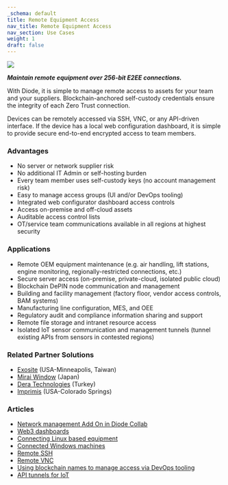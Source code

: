 ```yaml
---
_schema: default
title: Remote Equipment Access
nav_title: Remote Equipment Access
nav_section: Use Cases
weight: 1
draft: false
---
```

![](/uploads/image-1.png)

***Maintain remote equipment over 256-bit E2EE connections.***

With Diode, it is simple to manage remote access to assets for your team and your suppliers.  Blockchain-anchored self-custody credentials ensure the integrity of each Zero Trust connection.

Devices can be remotely accessed via SSH, VNC, or any API-driven interface.  If the device has a local web configuration dashboard, it is simple to provide secure end-to-end encrypted access to team members.

### Advantages

* No server or network supplier risk
* No additional IT Admin or self-hosting burden
* Every team member uses self-custody keys (no account management risk)
* Easy to manage access groups (UI and/or DevOps tooling)
* Integrated web configurator dashboard access controls
* Access on-premise and off-cloud assets
* Auditable access control lists
* OT/service team communications available in all regions at highest security

### Applications

* Remote OEM equipment maintenance (e.g. air handling, lift stations, engine monitoring, regionally-restricted connections, etc.)
* Secure server access (on-premise, private-cloud, isolated public cloud)
* Blockchain DePIN node communication and management
* Building and facility management (factory floor, vendor access controls, BAM systems)
* Manufacturing line configuration, MES, and OEE
* Regulatory audit and compliance information sharing and support
* Remote file storage and intranet resource access
* Isolated IoT sensor communication and management tunnels (tunnel existing APIs from sensors in contested regions)

### Related Partner Solutions

* <a href="https://exosite.com" target="_blank" rel="noopener">Exosite</a> (USA-Minneapolis, Taiwan)
* <a href="https://www.miraiwindow.co.jp/" target="_blank" rel="noopener">Mirai Window</a> (Japan)
* <a href="https://derateknoloji.com/" target="_blank" rel="noopener">Dera Technologies</a> (Turkey)
* <a href="https://www.imprimis-inc.com/" target="_blank" rel="noopener">Imprimis</a> (USA-Colorado Springs)

### Articles

* <a href="https://app.docs.diode.io/docs/ad-on/network-add-on/" target="_blank" rel="noopener">Network management Add On in Diode Collab</a>
* <a href="https://app.docs.diode.io/docs/features/diode-bookmarks#type-web3-link" target="_blank" rel="noopener">Web3 dashboards</a>
* <a href="https://cli.docs.diode.io/docs/using/raspberry-pi/" target="_blank" rel="noopener">Connecting Linux based equipment</a>
* <a href="https://cli.docs.diode.io/faq/how-to-start-diode-cli-at-boot-with-microsoft-windows/" target="_blank" rel="noopener">Connected Windows machines</a>
* <a href="https://cli.docs.diode.io/docs/using/remote-ssh/" target="_blank" rel="noopener">Remote SSH</a>
* <a href="https://cli.docs.diode.io/docs/using/remote-vnc-articles/" target="_blank" rel="noopener">Remote VNC</a>
* <a href="https://cli.docs.diode.io/docs/using/working-with-blockchain-names/#how-to-use-bns-names" target="_blank" rel="noopener">Using blockchain names to manage access via DevOps tooling</a>
* <a href="https://app.docs.diode.io/docs/admin/api-tunnels-for-iot/" target="_blank" rel="noopener">API tunnels for IoT</a>